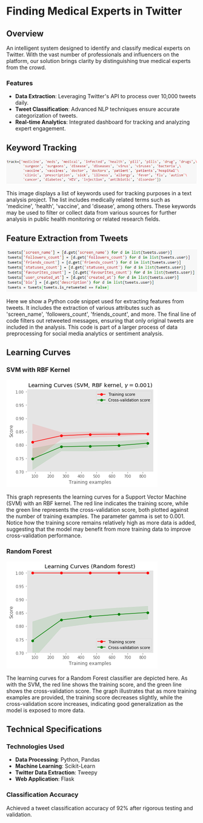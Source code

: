 # Finding Medical Experts in Twitter

## Overview

An intelligent system designed to identify and classify medical experts on Twitter. With the vast number of professionals and influencers on the platform, our solution brings clarity by distinguishing true medical experts from the crowd.

### Features

- **Data Extraction**: Leveraging Twitter's API to process over 10,000 tweets daily.
- **Tweet Classification**: Advanced NLP techniques ensure accurate categorization of tweets.
- **Real-time Analytics**: Integrated dashboard for tracking and analyzing expert engagement.

## Keyword Tracking
![Keywords for Tracking](Images/keyword.JPG)

This image displays a list of keywords used for tracking purposes in a text analysis project. The list includes medically related terms such as 'medicine', 'health', 'vaccine', and 'disease', among others. These keywords may be used to filter or collect data from various sources for further analysis in public health monitoring or related research fields.

## Feature Extraction from Tweets
![Feature Extraction from Tweets](Images/extract_feature.png)

Here we show a Python code snippet used for extracting features from tweets. It includes the extraction of various attributes such as 'screen_name', 'followers_count', 'friends_count', and more. The final line of code filters out retweeted messages, ensuring that only original tweets are included in the analysis. This code is part of a larger process of data preprocessing for social media analytics or sentiment analysis.



## Learning Curves

### SVM with RBF Kernel
![Learning Curves for SVM with RBF Kernel](Images/learning_curve_svm.png)

This graph represents the learning curves for a Support Vector Machine (SVM) with an RBF kernel. The red line indicates the training score, while the green line represents the cross-validation score, both plotted against the number of training examples. The parameter gamma is set to 0.001. Notice how the training score remains relatively high as more data is added, suggesting that the model may benefit from more training data to improve cross-validation performance.

### Random Forest
![Learning Curves for Random Forest](Images/learning_curve_random_forest.png)

The learning curves for a Random Forest classifier are depicted here. As with the SVM, the red line shows the training score, and the green line shows the cross-validation score. The graph illustrates that as more training examples are provided, the training score decreases slightly, while the cross-validation score increases, indicating good generalization as the model is exposed to more data.




## Technical Specifications

### Technologies Used

- **Data Processing**: Python, Pandas
- **Machine Learning**: Scikit-Learn
- **Twitter Data Extraction**: Tweepy
- **Web Application**: Flask


### Classification Accuracy

Achieved a tweet classification accuracy of 92% after rigorous testing and validation.


